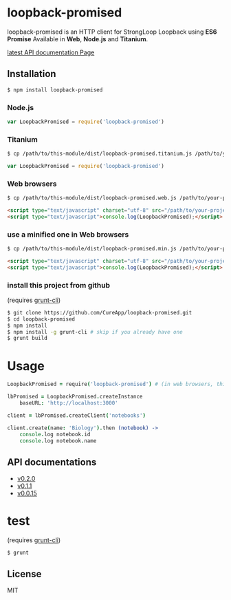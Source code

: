 # loopback-promised

  loopback-promised is an HTTP client for StrongLoop Loopback using __ES6 Promise__ Available in __Web__, __Node.js__ and __Titanium__.

[latest API documentation Page](http://cureapp.github.io/loopback-promised/doc/v0.2.1/index.html)

## Installation

```bash
$ npm install loopback-promised
```

### Node.js

```js
var LoopbackPromised = require('loopback-promised')
```

### Titanium

```bash
$ cp /path/to/this-module/dist/loopback-promised.titanium.js /path/to/your-project/app/lib/
```
```js
var LoopbackPromised = require('loopback-promised')
```

### Web browsers

```bash
$ cp /path/to/this-module/dist/loopback-promised.web.js /path/to/your-project/
```

```html
<script type="text/javascript" charset="utf-8" src="/path/to/your-project/loopback-promised.web.js"></script>
<script type="text/javascript">console.log(LoopbackPromised);</script>
```

### use a minified one in Web browsers

```bash
$ cp /path/to/this-module/dist/loopback-promised.min.js /path/to/your-project/
```

```html
<script type="text/javascript" charset="utf-8" src="/path/to/your-project/loopback-promised.min.js"></script>
<script type="text/javascript">console.log(LoopbackPromised);</script>
```

### install this project from github

(requires [grunt-cli](https://github.com/gruntjs/grunt-cli))

```bash
$ git clone https://github.com/CureApp/loopback-promised.git
$ cd loopback-promised
$ npm install
$ npm install -g grunt-cli # skip if you already have one
$ grunt build
```




# Usage

```coffee
LoopbackPromised = require('loopback-promised') # (in web browsers, this should be omitted)

lbPromised = LoopbackPromised.createInstance
    baseURL: 'http://localhost:3000'

client = lbPromised.createClient('notebooks')

client.create(name: 'Biology').then (notebook) ->
    console.log notebook.id
    console.log notebook.name
```


## API documentations
- [v0.2.0](http://cureapp.github.io/loopback-promised/doc/v0.2.0/index.html)
- [v0.1.1](http://cureapp.github.io/loopback-promised/doc/v0.1.1/index.html)
- [v0.0.15](http://cureapp.github.io/loopback-promised/doc/v0.0.15/index.html)


# test

(requires [grunt-cli](https://github.com/gruntjs/grunt-cli))

```
$ grunt
```



## License

  MIT

